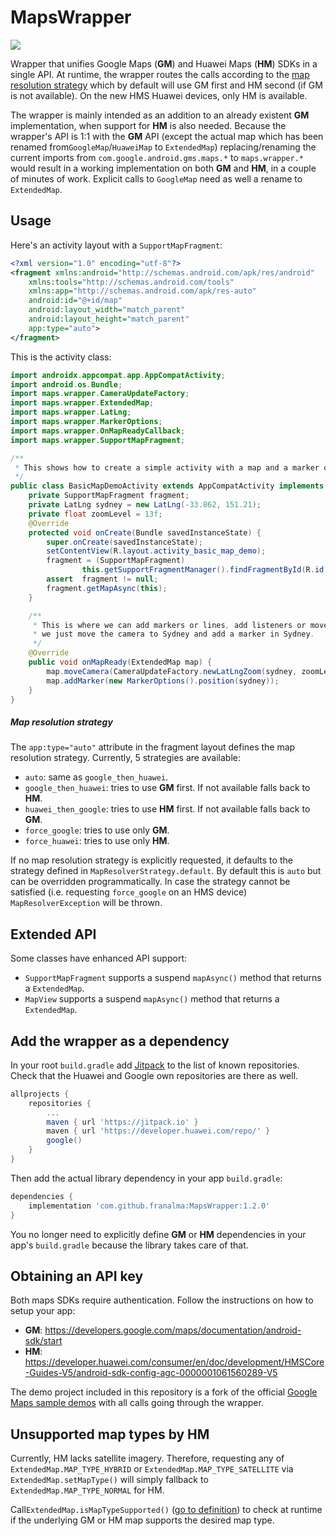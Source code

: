 # MapsWrapper

[![](https://jitpack.io/v/franalma/MapsWrapper.svg)](https://jitpack.io/#franalma/MapsWrapper/)

Wrapper that unifies Google Maps (**GM**) and Huawei Maps (**HM**) SDKs in a single API. At runtime, the wrapper routes the calls according to the [map resolution strategy]( #map-resolution-strategy) which by default will use GM first and HM second (if GM is not available). On the new HMS Huawei devices, only HM is available.

The wrapper is mainly intended as an addition to an already existent **GM** implementation, when support for **HM** is also needed. Because the wrapper's API is 1:1 with the **GM** API (except the actual map which has been renamed from`GoogleMap`/`HuaweiMap` to `ExtendedMap`) replacing/renaming the current imports from `com.google.android.gms.maps.*`  to `maps.wrapper.*` would result in a working implementation on both **GM** and **HM**, in a couple of minutes of work. Explicit calls to `GoogleMap` need as well a rename to `ExtendedMap`.



## Usage

Here's an activity layout with a `SupportMapFragment`:

```xml
<?xml version="1.0" encoding="utf-8"?>
<fragment xmlns:android="http://schemas.android.com/apk/res/android"
    xmlns:tools="http://schemas.android.com/tools"
    xmlns:app="http://schemas.android.com/apk/res-auto"
    android:id="@+id/map"
    android:layout_width="match_parent"
    android:layout_height="match_parent"
    app:type="auto">
</fragment>
```

This is the activity class:

```java
import androidx.appcompat.app.AppCompatActivity;
import android.os.Bundle;
import maps.wrapper.CameraUpdateFactory;
import maps.wrapper.ExtendedMap;
import maps.wrapper.LatLng;
import maps.wrapper.MarkerOptions;
import maps.wrapper.OnMapReadyCallback;
import maps.wrapper.SupportMapFragment;

/**
 * This shows how to create a simple activity with a map and a marker on the map.
 */
public class BasicMapDemoActivity extends AppCompatActivity implements OnMapReadyCallback {
    private SupportMapFragment fragment;
    private LatLng sydney = new LatLng(-33.862, 151.21);
    private float zoomLevel = 13f;
    @Override
    protected void onCreate(Bundle savedInstanceState) {
        super.onCreate(savedInstanceState);
        setContentView(R.layout.activity_basic_map_demo);
        fragment = (SupportMapFragment)
                this.getSupportFragmentManager().findFragmentById(R.id.id_framelayout_map);
        assert  fragment != null;
        fragment.getMapAsync(this);
    }

    /**
     * This is where we can add markers or lines, add listeners or move the camera. In this case,
     * we just move the camera to Sydney and add a marker in Sydney.
     */
    @Override
    public void onMapReady(ExtendedMap map) {
        map.moveCamera(CameraUpdateFactory.newLatLngZoom(sydney, zoomLevel));
        map.addMarker(new MarkerOptions().position(sydney));
    }
}

```

##### Map resolution strategy

The `app:type="auto"` attribute in the fragment layout defines the map resolution strategy. Currently, 5 strategies are available:

- `auto`: same as `google_then_huawei`.
- `google_then_huawei`: tries to use **GM** first. If not available
falls back to **HM**.
- `huawei_then_google`: tries to use **HM** first. If not available
falls back to **GM**.
- `force_google`: tries to use only **GM**.
- `force_huawei`: tries to use only **HM**.

If no map resolution strategy is explicitly requested, it defaults to the strategy defined in
`MapResolverStrategy.default`. By default this is `auto` but can be
overridden programmatically. In case the strategy cannot be satisfied (i.e. requesting `force_google` on an HMS device) `MapResolverException` will be thrown.



## Extended API

Some classes have enhanced API support:

- `SupportMapFragment` supports a suspend `mapAsync()` method that returns a `ExtendedMap`.
- `MapView` supports a suspend `mapAsync()` method that returns a `ExtendedMap`.



## Add the wrapper as a dependency

In your root `build.gradle` add [Jitpack](https://jitpack.io/) to the list of known repositories. Check that the Huawei and Google own repositories are there as well.

```gradle
allprojects {
	repositories {
		...
		maven { url 'https://jitpack.io' }
		maven { url 'https://developer.huawei.com/repo/' }
		google()
	}
}
```

Then add the actual library dependency in your app `build.gradle`:

```gradle
dependencies {
    implementation 'com.github.franalma:MapsWrapper:1.2.0'
}
```

You no longer need to explicitly define **GM** or **HM** dependencies in your app's `build.gradle` because the library takes care of that.



## Obtaining an API key

Both maps SDKs require authentication. Follow the instructions on how to setup your app:

- **GM**: https://developers.google.com/maps/documentation/android-sdk/start
- **HM**: https://developer.huawei.com/consumer/en/doc/development/HMSCore-Guides-V5/android-sdk-config-agc-0000001061560289-V5

The demo project included in this repository is a fork of the official [Google Maps sample demos](https://github.com/googlemaps/android-samples) with all calls going through the wrapper. 



## Unsupported map types by HM

Currently, HM lacks satellite imagery.  Therefore, requesting any of  `ExtendedMap.MAP_TYPE_HYBRID` or `ExtendedMap.MAP_TYPE_SATELLITE` via `ExtendedMap.setMapType()` will simply fallback to `ExtendedMap.MAP_TYPE_NORMAL` for HM.

Call`ExtendedMap.isMapTypeSupported()` ([go to definition](https://github.com/franalma/MapsWrapper/blob/8271e3a216d826277621f8501945d83bc8d56c53/maps-wrapper/src/main/java/maps/wrapper/ExtendedMap.java#L232)) to check at runtime if the underlying GM or HM map supports the desired map type.